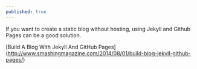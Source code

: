 ```yaml
---
published: true
---
```


If you want to create a static blog without hosting, using Jekyll and Github Pages can be a good solution. 

[Build A Blog With Jekyll And GitHub Pages] (http://www.smashingmagazine.com/2014/08/01/build-blog-jekyll-github-pages/)